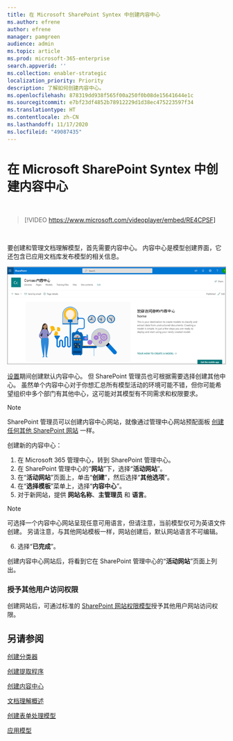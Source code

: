 ```yaml
---
title: 在 Microsoft SharePoint Syntex 中创建内容中心
ms.author: efrene
author: efrene
manager: pamgreen
audience: admin
ms.topic: article
ms.prod: microsoft-365-enterprise
search.appverid: ''
ms.collection: enabler-strategic
localization_priority: Priority
description: 了解如何创建内容中心。
ms.openlocfilehash: 878319dd938f565f00a250f0b08de15641644e1c
ms.sourcegitcommit: e7bf23df4852b78912229d1d38ec475223597f34
ms.translationtype: HT
ms.contentlocale: zh-CN
ms.lasthandoff: 11/17/2020
ms.locfileid: "49087435"
---
```

# <a name="create-a-content-center-in-microsoft-sharepoint-syntex"></a>在 Microsoft SharePoint Syntex 中创建内容中心


</br>

> [!VIDEO https://www.microsoft.com/videoplayer/embed/RE4CPSF]

</br>

要创建和管理文档理解模型，首先需要内容中心。 内容中心是模型创建界面，它还包含已应用文档库发布模型的相关信息。</br>

   ![选择文档库](../media/content-understanding/content-center-page.png)</br>

[设置](set-up-content-understanding.md)期间创建默认内容中心。 但 SharePoint 管理员也可根据需要选择创建其他中心。 虽然单个内容中心对于你想汇总所有模型活动的环境可能不错，但你可能希望组织中多个部门有其他中心，这可能对其模型有不同需求和权限要求。

> [!NOTE]
> SharePoint 管理员可以创建内容中心网站，就像通过管理中心网站预配面板 [创建任何其他 SharePoint 网站](https://docs.microsoft.com/sharepoint/create-site-collection) 一样。

创建新的内容中心：

1. 在 Microsoft 365 管理中心，转到 SharePoint 管理中心。
2. 在 SharePoint 管理中心的“**网站**”下，选择“**活动网站**”。
3. 在“**活动网站**”页面上，单击“**创建**”，然后选择“**其他选项**”。
4. 在“**选择模板**”菜单上，选择“**内容中心**”。
5. 对于新网站，提供 **网站名称**、**主管理员** 和 **语言**。</br>

> [!NOTE] 
> 可选择一个内容中心网站呈现任意可用语言，但请注意，当前模型仅可为英语文件创建。 另请注意，与其他网站模板一样，网站创建后，默认网站语言不可编辑。</br>

6. 选择“**已完成**”。
 
创建内容中心网站后，将看到它在 SharePoint 管理中心的“**活动网站**”页面上列出。 

### <a name="give-access-to-additional-users"></a>授予其他用户访问权限
 
创建网站后，可通过标准的 [SharePoint 网站权限模型](https://docs.microsoft.com/sharepoint/modern-experience-sharing-permissions)授予其他用户网站访问权限。

## <a name="see-also"></a>另请参阅
[创建分类器](create-a-classifier.md)

[创建提取程序](create-an-extractor.md)

[创建内容中心](create-a-content-center.md)

[文档理解概述](document-understanding-overview.md)

[创建表单处理模型](create-a-form-processing-model.md)

[应用模型](apply-a-model.md)    
